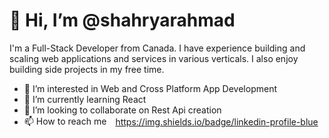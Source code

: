 <h1>👋 Hi, I’m @shahryarahmad</h1>

<p>I'm a Full-Stack Developer from Canada. I have experience building and scaling web applications and services in various verticals. I also enjoy building side projects in my free time.</p>
    
 - 👀 I’m interested in Web and Cross Platform App Development
 - 🌱 I’m currently learning React
 - 💞️ I’m looking to collaborate on Rest Api creation
 - <span style= "vertical-align:middle; display:inline;vertical-align:middle;">📫 How to reach me</span>&emsp;<a href = "https://linkedin.com/in/shahryar-ahmad/" style=" text-decoration: none;">https://img.shields.io/badge/linkedin-profile-blue</a>


